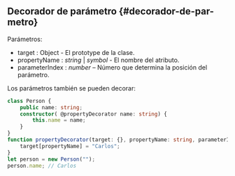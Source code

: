 ## Decorador de parámetro {#decorador-de-par-metro}

Parámetros:

*   target : Object - El prototype de la clase.
*   propertyName : *string* | *symbol* - El nombre del atributo.
*   parameterIndex : *number* – Número que determina la posición del parámetro.

Los parámetros también se pueden decorar:

```ts
class Person {
    public name: string;
    constructor( @propertyDecorator name: string) {
        this.name = name;
    }
}
function propertyDecorator(target: {}, propertyName: string, parameterIndex: number) {
    target[propertyName] = "Carlos";
}
let person = new Person("");
person.name; // Carlos
```